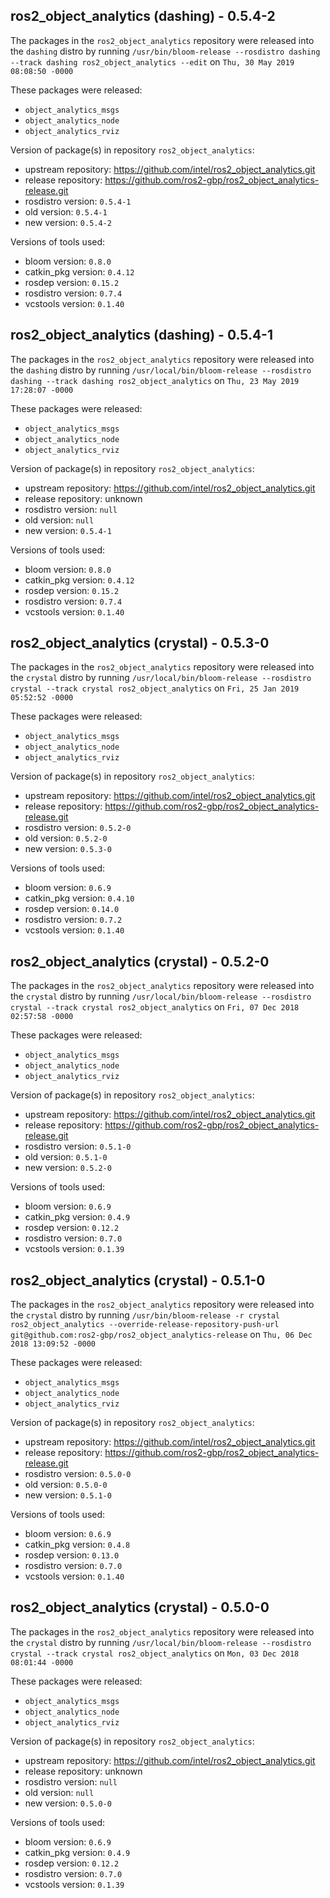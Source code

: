 ## ros2_object_analytics (dashing) - 0.5.4-2

The packages in the `ros2_object_analytics` repository were released into the `dashing` distro by running `/usr/bin/bloom-release --rosdistro dashing --track dashing ros2_object_analytics --edit` on `Thu, 30 May 2019 08:08:50 -0000`

These packages were released:
- `object_analytics_msgs`
- `object_analytics_node`
- `object_analytics_rviz`

Version of package(s) in repository `ros2_object_analytics`:

- upstream repository: https://github.com/intel/ros2_object_analytics.git
- release repository: https://github.com/ros2-gbp/ros2_object_analytics-release.git
- rosdistro version: `0.5.4-1`
- old version: `0.5.4-1`
- new version: `0.5.4-2`

Versions of tools used:

- bloom version: `0.8.0`
- catkin_pkg version: `0.4.12`
- rosdep version: `0.15.2`
- rosdistro version: `0.7.4`
- vcstools version: `0.1.40`


## ros2_object_analytics (dashing) - 0.5.4-1

The packages in the `ros2_object_analytics` repository were released into the `dashing` distro by running `/usr/local/bin/bloom-release --rosdistro dashing --track dashing ros2_object_analytics` on `Thu, 23 May 2019 17:28:07 -0000`

These packages were released:
- `object_analytics_msgs`
- `object_analytics_node`
- `object_analytics_rviz`

Version of package(s) in repository `ros2_object_analytics`:

- upstream repository: https://github.com/intel/ros2_object_analytics.git
- release repository: unknown
- rosdistro version: `null`
- old version: `null`
- new version: `0.5.4-1`

Versions of tools used:

- bloom version: `0.8.0`
- catkin_pkg version: `0.4.12`
- rosdep version: `0.15.2`
- rosdistro version: `0.7.4`
- vcstools version: `0.1.40`


## ros2_object_analytics (crystal) - 0.5.3-0

The packages in the `ros2_object_analytics` repository were released into the `crystal` distro by running `/usr/local/bin/bloom-release --rosdistro crystal --track crystal ros2_object_analytics` on `Fri, 25 Jan 2019 05:52:52 -0000`

These packages were released:
- `object_analytics_msgs`
- `object_analytics_node`
- `object_analytics_rviz`

Version of package(s) in repository `ros2_object_analytics`:

- upstream repository: https://github.com/intel/ros2_object_analytics.git
- release repository: https://github.com/ros2-gbp/ros2_object_analytics-release.git
- rosdistro version: `0.5.2-0`
- old version: `0.5.2-0`
- new version: `0.5.3-0`

Versions of tools used:

- bloom version: `0.6.9`
- catkin_pkg version: `0.4.10`
- rosdep version: `0.14.0`
- rosdistro version: `0.7.2`
- vcstools version: `0.1.40`


## ros2_object_analytics (crystal) - 0.5.2-0

The packages in the `ros2_object_analytics` repository were released into the `crystal` distro by running `/usr/local/bin/bloom-release --rosdistro crystal --track crystal ros2_object_analytics` on `Fri, 07 Dec 2018 02:57:58 -0000`

These packages were released:
- `object_analytics_msgs`
- `object_analytics_node`
- `object_analytics_rviz`

Version of package(s) in repository `ros2_object_analytics`:

- upstream repository: https://github.com/intel/ros2_object_analytics.git
- release repository: https://github.com/ros2-gbp/ros2_object_analytics-release.git
- rosdistro version: `0.5.1-0`
- old version: `0.5.1-0`
- new version: `0.5.2-0`

Versions of tools used:

- bloom version: `0.6.9`
- catkin_pkg version: `0.4.9`
- rosdep version: `0.12.2`
- rosdistro version: `0.7.0`
- vcstools version: `0.1.39`


## ros2_object_analytics (crystal) - 0.5.1-0

The packages in the `ros2_object_analytics` repository were released into the `crystal` distro by running `/usr/bin/bloom-release -r crystal ros2_object_analytics --override-release-repository-push-url git@github.com:ros2-gbp/ros2_object_analytics-release` on `Thu, 06 Dec 2018 13:09:52 -0000`

These packages were released:
- `object_analytics_msgs`
- `object_analytics_node`
- `object_analytics_rviz`

Version of package(s) in repository `ros2_object_analytics`:

- upstream repository: https://github.com/intel/ros2_object_analytics.git
- release repository: https://github.com/ros2-gbp/ros2_object_analytics-release.git
- rosdistro version: `0.5.0-0`
- old version: `0.5.0-0`
- new version: `0.5.1-0`

Versions of tools used:

- bloom version: `0.6.9`
- catkin_pkg version: `0.4.8`
- rosdep version: `0.13.0`
- rosdistro version: `0.7.0`
- vcstools version: `0.1.40`


## ros2_object_analytics (crystal) - 0.5.0-0

The packages in the `ros2_object_analytics` repository were released into the `crystal` distro by running `/usr/local/bin/bloom-release --rosdistro crystal --track crystal ros2_object_analytics` on `Mon, 03 Dec 2018 08:01:44 -0000`

These packages were released:
- `object_analytics_msgs`
- `object_analytics_node`
- `object_analytics_rviz`

Version of package(s) in repository `ros2_object_analytics`:

- upstream repository: https://github.com/intel/ros2_object_analytics.git
- release repository: unknown
- rosdistro version: `null`
- old version: `null`
- new version: `0.5.0-0`

Versions of tools used:

- bloom version: `0.6.9`
- catkin_pkg version: `0.4.9`
- rosdep version: `0.12.2`
- rosdistro version: `0.7.0`
- vcstools version: `0.1.39`


